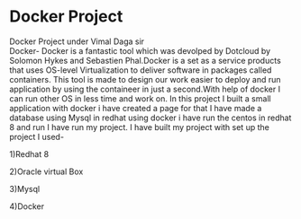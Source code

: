 # Docker Project
Docker Project under Vimal Daga sir                                                                                                       
Docker-
Docker is a fantastic tool which was devolped by Dotcloud by Solomon Hykes and Sebastien Phal.Docker is a set as a service products that uses OS-level Virtualization to deliver software in packages called containers.
This tool is made to design our work easier to deploy and run  application by using the containeer in just a second.With help of docker I can run other OS in less time and work on.
In this project I built a small application with docker i have created a page for that I have made a database using Mysql in redhat using docker i have run the centos in redhat 8 and run I have run my project.
I have built my project with set up the project I used-                                                                              
















1)Redhat 8                                                                                                                               













2)Oracle virtual Box                                                                                                                      















3)Mysql                                                                                                                                















4)Docker
